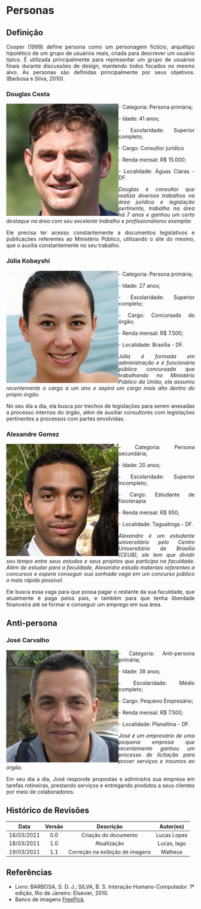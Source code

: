 # Personas

## Definição
<p align = "justify">Cooper (1999) define persona como um personagem fictício, arquétipo hipotético de um grupo de usuários reais, criada para descrever um usuário típico. É utilizada principalmente para representar um grupo de usuários finais durante  discussões de design, mantendo todos focados no mesmo alvo. As personas são definidas principalmente por seus objetivos. (Barbosa e Silva, 2010).</p>




### **Douglas Costa**
<div class="toolgrid">
	<div>
        <img align=left width="300" src="../assets/personas/douglas.jpg">
    </div>
    <div>
        <p align = "justify"> - Categoria: Persona primária;</p>
        <p align = "justify"> - Idade: 41 anos;</p>
        <p align = "justify"> - Escolaridade: Superior completo;</p>
        <p align = "justify"> - Cargo: Consultor jurídico</p>
        <p align = "justify"> - Renda mensal: R$ 15.000;</p>
        <p align = "justify"> - Localidade: Águas Claras - DF.</p>
    </div>
    <p align = "justify"><em>
    Douglas é consultor que realiza diversos trabalhos na área jurídica e legislação pertinente, trabalha na área há 7 anos e ganhou um certo destaque na área com seu excelente trabalho e profissionalismo exemplar.</em>
    </p>
    <p align = "justify">
    Ele precisa ter acesso constantemente a documentos legislativos e publicações referentes ao Ministério Público, utilizando o site do mesmo, que o auxilia constantemente no seu trabalho.
    </p>
</div>


### **Júlia Kobayshi**
<div class="toolgrid">
	<div>
        <img align=left width="300" src="../assets/personas/julia.jpg">
    </div>
    <div>
        <p align = "justify"> - Categoria: Persona primária;</p>
        <p align = "justify"> - Idade: 27 anos;</p>
        <p align = "justify"> - Escolaridade: Superior completo;</p>
        <p align = "justify"> - Cargo: Concursado do órgão;</p>
        <p align = "justify"> - Renda mensal: R$ 7.500;</p>
        <p align = "justify"> - Localidade: Brasília - DF.</p>
    </div>
    <p align = "justify"><em>
    Júlia é formada em administração e é funcionária pública concursada que trabalhando no Ministério Público da União, ela assumiu recentemente o cargo a um ano e aspira um cargo mais alto dentro do própio órgão.</em>
    </p>
    <p align = "justify">
    No seu dia a dia, ela busca por trechos de legislações para serem anexadas a processo internos do órgão, além de auxiliar consultores com legislações pertinentes a processos com partes envolvidas.
    </p>
</div>

### **Alexandre Gomez**
<div class="toolgrid">
	<div>
        <img align=left width="300" src="../assets/personas/alexandre.jpg">
    </div>
    <div>
        <p align = "justify"> - Categoria: Persona secundária;</p>
        <p align = "justify"> - Idade: 20 anos;</p>
        <p align = "justify"> - Escolaridade: Superior incompleto;</p>
        <p align = "justify"> - Cargo: Estudante de fisioterapia</p>
        <p align = "justify"> - Renda mensal: R$ 950;</p>
        <p align = "justify"> - Localidade: Taguatinga - DF.</p>
    </div>
    <p align = "justify"><em>
   Alexandre é um estudante universitário pelo Centro Universitário de Brasília (CEUB), ele tem que dividir seu tempo entre seus estudos e seus projetos que participa na faculdade. Além de estudar para a faculdade, Alexandre estuda materiais referentes a concursos e espera conseguir sua sonhada vaga em um concurso público o mais rápido possível.</em>
    </p>
    <p align = "justify">
    Ele busca essa vaga para que possa pagar o restante da sua faculdade, que atualmente é paga pelos pais, e também para que tenha liberdade financeira até se formar e conseguir um emprego em sua área.
    </p>
</div>

## Anti-persona

### **José Carvalho**
<div class="toolgrid">
	<div>
        <img align=left width="300" src="../assets/personas/jose.jpg">
    </div>
    <div>
        <p align = "justify"> - Categoria: Anti-persona primária;</p>
        <p align = "justify"> - Idade: 38 anos;</p>
        <p align = "justify"> - Escolaridade: Médio completo;</p>
        <p align = "justify"> - Cargo: Pequeno Empresário;</p>
        <p align = "justify"> - Renda mensal: R$ 7.500;</p>
        <p align = "justify"> - Localidade: Planaltina - DF.</p>
    </div>
    <p align = "justify"><em>
    José é um empresário de uma pequena empresa que recentemente ganhou um processo de licitação para prover serviços e insumos ao órgão.</em>
    </p>
    <p align = "justify">
    Em seu dia a dia, José responde propostas  e administra sua empresa em tarefas rotineiras,  prestando serviços e entregando produtos a seus clientes  por meio de colaboradores.
    </p>
</div>





## Histórico de Revisões 

| Data | Versão | Descrição | Autor(es) |
| :----: | :----: | :----: | :----: |
| 16/03/2021 | 0.0 | Criação do documento | Lucas Lopes
| 18/03/2021 | 1.0 | Atualização | Lucas, Iago |
| 19/03/2021 | 1.1 | Correção na exibição de imagens | Matheus |

## Referências

- Livro: BARBOSA, S. D. J.; SILVA, B. S. Interação Humano-Computador. 1ª edição, Rio de Janeiro: Elsevier, 2010.
- Banco de imagens <a href = "https://br.freepik.com/">FreePick</a>. 
